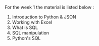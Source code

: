 For the week 1 the material is listed below :
1. Introduction to Python & JSON
2. Working with Excel
3. What is SQL
4. SQL manipulation
5. Python's SQL
